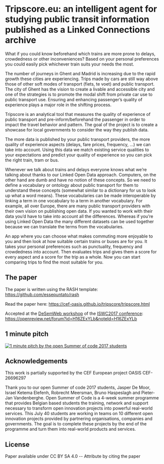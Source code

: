 # Tripscore.eu: an intelligent agent for studying public transit information published as a Linked Connections archive

What if you could know beforehand which trains are more prone to delays, crowdedness or other inconveniences? Based on your personal preferences you could easily pick whichever train suits your needs the most.

The number of journeys in Ghent and Madrid is increasing due to the rapid growth these cities are experiencing. Trips made by cars are still way above those of other soft modes of transport (fiets, te voet) and public transport. The city of Ghent has the vision to create a livable and accessible city and one of the strategies is to promote the modal shift from private car use to public transport use. Ensuring and enhancing passenger’s quality of experience plays a major role in the shifting process. 
 
Tripscore is an analytical tool that measures the quality of experience of public transport and pre-inform/beforehand the passenger in order to impact the travel behavior and pattern. The goal of the project is to create a showcase for local governments to consider the way they publish data.

The more data is published by your public transport providers, the more quality of experience aspects (delays, fare prices, frequency, …) we can take into account. Using this data we match existing service qualities to your expectations and predict your quality of experience so you can pick the right train, tram or bus.

Whenever we talk about trains and delays everyone knows what we’re talking about thanks to our Linked Open Data approach. Computers, on the other hand are dumb and have no notion of these concepts. So we need to define a vocabulary or ontology about public transport for them to understand these concepts (somewhat similar to a dictionary for us to look up what a word means). These vocabularies can be made interoperable by linking a term in one vocabulary to a term in another vocabulary. For example, all over Europe, there are many public transport providers with their own vision on publishing open data. If you wanted to work with their data you’d have to take into account all the differences. Whereas if you’re using Linked Open Data the many different datasets can be used together because we can translate the terms from the vocabularies.

An app where you can choose what makes commuting more enjoyable to you and then look at how suitable certain trains or buses are for you. It takes your personal preferences such as punctuality, frequency and crowdedness into account. Then evaluates trips and gives them a score for every aspect and a score for the trip as a whole. Now you can start comparing trips to find the most suitable for you.

## The paper

The paper is written using the RASH template: https://github.com/essepuntato/rash

Read the paper here: https://cef-oasis.github.io/tripscore/tripscore.html

Accepted at the [DeSemWeb workshop](http://iswc2017.desemweb.org/) of the [ISWC2017 conference](https://iswc2017.semanticweb.org/): https://openreview.net/forum?id=H16ZExYLb&noteId=H16ZExYLb
## 1 minute pitch

[![1 minute pitch by the open  Summer of code 2017  students](https://img.youtube.com/vi/xIkf9Ru7Les/0.jpg)](https://www.youtube.com/watch?v=xIkf9Ru7Les)

## Acknowledgements

This work is partially supported by the CEF European project OASIS CEF-26696297

Thank you to our open Summer of code 2017 students, Jasper De Moor, Israel Ketema Elefenh, Robrecht Meersman, Bruno Haspeslagh and Pieter-Jan Vandenberghe.
Open Summer of Code is a 4-week summer programme that provides Belgian based students the training, network and support necessary to transform open innovation projects into powerful real-world services. This July 40 students are working in teams on 10 different open innovation projects provided by partnering organisations, companies and governments. The goal is to complete these projects by the end of the programme and turn them into real-world products and services. 

## License

Paper available under CC BY SA 4.0 -- Attribute by citing the paper

